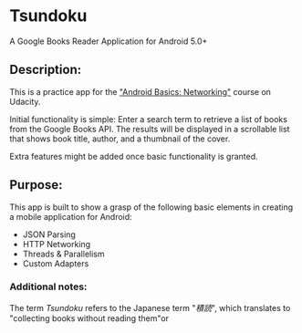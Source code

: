 # Tsundoku
A Google Books Reader Application for Android 5.0+

## Description:
This is a practice app for the ["Android Basics: Networking"](https://classroom.udacity.com/courses/ud843) course on Udacity.

Initial functionality is simple: Enter a search term to retrieve a list of books from the Google Books API.
The results will be displayed in a scrollable list that shows book title, author, and a thumbnail of the cover.

Extra features might be added once basic functionality is granted.

## Purpose:
This app is built to show a grasp of the following basic elements in creating a mobile application for Android:

- JSON Parsing
- HTTP Networking
- Threads & Parallelism
- Custom Adapters

### Additional notes:
The term _Tsundoku_ refers to the Japanese term "_積読_", which translates to "collecting books without reading them"or